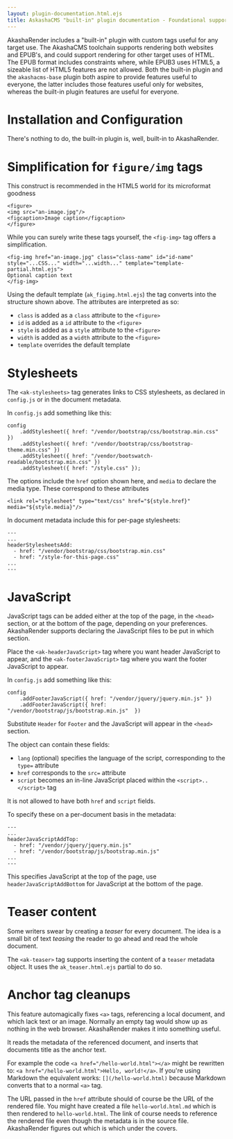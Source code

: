 ```yaml
---
layout: plugin-documentation.html.ejs
title: AskashaCMS "built-in" plugin documentation - Foundational support for constructing any HTML
---
```


AkashaRender includes a "built-in" plugin with custom tags useful for any target use.  The AkashaCMS toolchain supports rendering both websites and EPUB's, and could support rendering for other target uses of HTML.  The EPUB format includes constraints where, while EPUB3 uses HTML5, a sizeable list of HTML5 features are not allowed.  Both the built-in plugin and the `akashacms-base` plugin both aspire to provide features useful to everyone, the latter includes those features useful only for websites, whereas the built-in plugin features are useful for everyone.

# Installation and Configuration

There's nothing to do, the built-in plugin is, well, built-in to AkashaRender.

# Simplification for `figure/img` tags

This construct is recommended in the HTML5 world for its microformat goodness

```
<figure>
<img src="an-image.jpg"/>
<figcaption>Image caption</figcaption>
</figure>
```

While you can surely write these tags yourself, the `<fig-img>` tag offers a simplification.

```
<fig-img href="an-image.jpg" class="class-name" id="id-name" style="...CSS..." width="...width..." template="template-partial.html.ejs">
Optional caption text
</fig-img>
```

Using the default template (`ak_figimg.html.ejs`) the tag converts into the structure shown above.  The attributes are interpreted as so:

* `class` is added as a `class` attribute to the `<figure>`
* `id` is added as a `id` attribute to the `<figure>`
* `style` is added as a `style` attribute to the `<figure>`
* `width` is added as a `width` attribute to the `<figure>`
* `template` overrides the default template

# Stylesheets

The `<ak-stylesheets>` tag generates links to CSS stylesheets, as declared in `config.js` or in the document metadata.

In `config.js` add something like this:

```
config
    .addStylesheet({ href: "/vendor/bootstrap/css/bootstrap.min.css" })
    .addStylesheet({ href: "/vendor/bootstrap/css/bootstrap-theme.min.css" })
    .addStylesheet({ href: "/vendor/bootswatch-readable/bootstrap.min.css" })
    .addStylesheet({ href: "/style.css" });
```

The options include the `href` option shown here, and `media` to declare the media type.  These correspond to these attributes

```
<link rel="stylesheet" type="text/css" href="${style.href}" media="${style.media}"/>
```

In document metadata include this for per-page stylesheets:

```
---
...
headerStylesheetsAdd:
  - href: "/vendor/bootstrap/css/bootstrap.min.css"
  - href: "/style-for-this-page.css"
...
---
```

# JavaScript

JavaScript tags can be added either at the top of the page, in the `<head>` section, or at the bottom of the page, depending on your preferences.  AkashaRender supports declaring the JavaScript files to be put in which section.

Place the `<ak-headerJavaScript>` tag where you want header JavaScript to appear, and the `<ak-footerJavaScript>` tag where you want the footer JavaScript to appear.

In `config.js` add something like this:

```
config
    .addFooterJavaScript({ href: "/vendor/jquery/jquery.min.js" })
    .addFooterJavaScript({ href: "/vendor/bootstrap/js/bootstrap.min.js"  })
```

Substitute `Header` for `Footer` and the JavaScript will appear in the `<head>` section.

The object can contain these fields:

* `lang` (optional) specifies the language of the script, corresponding to the `type=` attribute
* `href` corresponds to the `src=` attribute
* `script` becomes an in-line JavaScript placed within the `<script>..</script>` tag

It is not allowed to have both `href` and `script` fields.

To specify these on a per-document basis in the metadata:

```
---
...
headerJavaScriptAddTop:
  - href: "/vendor/jquery/jquery.min.js"
  - href: "/vendor/bootstrap/js/bootstrap.min.js"
...
---
```

This specifies JavaScript at the top of the page, use `headerJavaScriptAddBottom` for JavaScript at the bottom of the page.

# Teaser content

Some writers swear by creating a _teaser_ for every document.  The idea is a small bit of text _teasing_ the reader to go ahead and read the whole document.

The `<ak-teaser>` tag supports inserting the content of a `teaser` metadata object.  It uses the `ak_teaser.html.ejs` partial to do so.

# Anchor tag cleanups

This feature automagically fixes `<a>` tags, referencing a local document, and which lack text or an image.  Normally an empty tag would show up as nothing in the web browser.  AkashaRender makes it into something useful.

It reads the metadata of the referenced document, and inserts that documents title as the anchor text.

For example the code `<a href="/hello-world.html"></a>` might be rewritten to: `<a href="/hello-world.html">Hello, world!</a>`.  If you're using Markdown the equivalent works: `[](/hello-world.html)` because Markdown converts that to a normal `<a>` tag.

The URL passed in the `href` attribute should of course be the URL of the rendered file.  You might have created a file `hello-world.html.md` which is then rendered to `hello-world.html`.  The link of course needs to reference the rendered file even though the metadata is in the source file.  AkashaRender figures out which is which under the covers.
